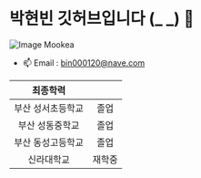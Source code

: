 # 박현빈 깃허브입니다 (_ _) 👋
![Image Mookea](https://github.com/ppareu/ppareu/assets/127382049/c82078ff-4471-465d-884c-25c316780e81)

- 📫 Email : bin000120@nave.com

<!-- Table -->
|최종학력||
|:--:|:--:|
|부산 성서초등학교|졸업|
|부산 성동중학교|졸업|
|부산 동성고등학교|졸업|
|신라대학교|재학중|
<!--
**ppareu/ppareu** is a ✨ _special_ ✨ repository because its `README.md` (this file) appears on your GitHub profile.

Here are some ideas to get you started:

- 🔭 I’m currently working on ...
- 🌱 I’m currently learning ...
- 👯 I’m looking to collaborate on ...
- 🤔 I’m looking for help with ...
- 💬 Ask me about ...
- 📫 How to reach me: ...
- 😄 Pronouns: ...
- ⚡ Fun fact: ...
-->
